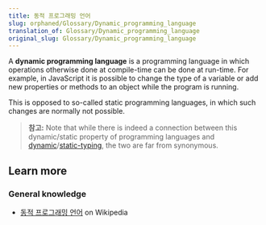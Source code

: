 ```yaml
---
title: 동적 프로그래밍 언어
slug: orphaned/Glossary/Dynamic_programming_language
translation_of: Glossary/Dynamic_programming_language
original_slug: Glossary/Dynamic_programming_language
---
```

A **dynamic programming language** is a programming language in which operations otherwise done at compile-time can be done at run-time. For example, in JavaScript it is possible to change the type of a variable or add new properties or methods to an object while the program is running.

This is opposed to so-called static programming languages, in which such changes are normally not possible.

> **참고:** Note that while there is indeed a connection between this dynamic/static property of programming languages and [dynamic](/ko/docs/Glossary/Dynamic_typing)/[static-typing](/ko/docs/Glossary/Static_typing), the two are far from synonymous.

## Learn more

### General knowledge

- [동적 프로그래밍 언어](https://ko.wikipedia.org/wiki/%EB%8F%99%EC%A0%81_%ED%94%84%EB%A1%9C%EA%B7%B8%EB%9E%98%EB%B0%8D_%EC%96%B8%EC%96%B4) on Wikipedia
